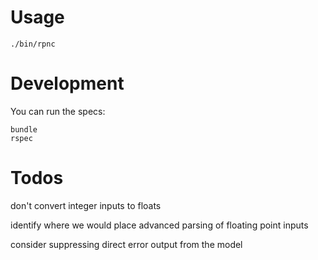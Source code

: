 
# Usage

    ./bin/rpnc

# Development

You can run the specs:

    bundle
    rspec

# Todos

don't convert integer inputs to floats

identify where we would place advanced parsing of floating point inputs

consider suppressing direct error output from the model

